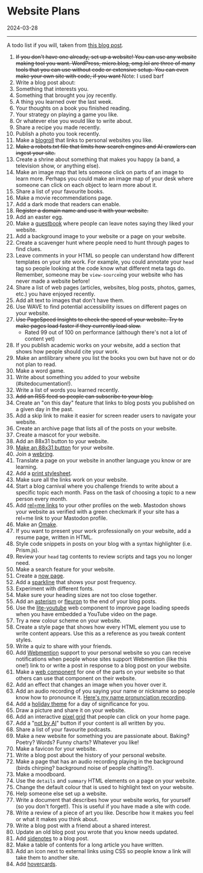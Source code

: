 # Website Plans

2024-03-28

- - -

A todo list if you will, taken from [this blog post](https://jamesg.blog/2024/02/19/personal-website-ideas/). 
1. <s> If you don't have one already, set up a website! You can use any website making tool you want. WordPress, micro.blog, omg.lol are three of many tools that you can use without code or extensive setup. You can even make your own site with code, if you want </s>  Note: I used barf
2. Write a blog post about:
3. Something that interests you.
4. Something that brought you joy recently.
5. A thing you learned over the last week.
6. Your thoughts on a book you finished reading.
7. Your strategy on playing a game you like.
8. Or whatever else you would like to write about.
9. Share a recipe you made recently.
10. Publish a photo you took recently.
11. Make a [blogroll](https://indieweb.org/blogroll) that links to personal websites you like.
12. <s>Make a robots.txt file that limits how search engines and AI crawlers can ingest your site.</s>
13. Create a shrine about something that makes you happy (a band, a television show, or anything else).
14. Make an image map that lets someone click on parts of an image to learn more. Perhaps you could make an image map of your desk where someone can click on each object to learn more about it.
15. Share a list of your favourite books.
16. Make a movie recommendations page.
17. Add a dark mode that readers can enable.
18. <s>Register a domain name and use it with your website.</s>
19. Add an easter egg.
20. Make a [guestbook](https://indieweb.org/guestbook) where people can leave notes saying they liked your website.
21. Add a background image to your website or a page on your website.
22. Create a scavenger hunt where people need to hunt through pages to find clues.
23. Leave comments in your HTML so people can understand how different templates on your site work. For example, you could annotate your `head` tag so people looking at the code know what different meta tags do. Remember, someone may be `view-source`ing your website who has never made a website before!
24. Share a list of web pages (articles, websites, blog posts, photos, games, etc.) you have enjoyed recently.
25. Add alt text to images that don't have them.
26. Use WAVE to find potential accessibility issues on different pages on your website.
27. <s>Use PageSpeed Insights to check the speed of your website. Try to make pages load faster if they currently load slow.</s>
	* Rated 99 out of 100 on performance (although there's not a lot of content yet)
28. If you publish academic works on your website, add a section that shows how people should cite your work.
29. Make an antilibrary where you list the books you own but have not or do not plan to read.
30. Make a word game.
31. Write about something you added to your website (#sitedocumentation!).
32. Write a list of words you learned recently.
33. <s>Add an RSS feed so people can subscribe to your blog.</s>
34. Create an "on this day" feature that links to blog posts you published on a given day in the past.
35. Add a skip link to make it easier for screen reader users to navigate your website.
36. Create an archive page that lists all of the posts on your website.
37. Create a mascot for your website.
38. Add an 88x31 button to your website.
39. [Make an 88x31 button](https://hekate2.github.io/buttonmaker/) for your website.
40. Join a [webring](https://indieweb.org/webring).
41. Translate a page on your website in another language you know or are learning.
42. Add a [print stylesheet](https://petermolnar.net/article/how-to-make-a-print-css/).
43. Make sure all the links work on your website.
44. Start a blog carnival where you challenge friends to write about a specific topic each month. Pass on the task of choosing a topic to a new person every month.
45. Add [rel=me links](https://microformats.org/wiki/rel-me) to your other profiles on the web. Mastodon shows your website as verified with a green checkmark if your site has a rel=me link to your Mastodon profile.
46. Make an [Omake](https://rubenerd.com/omake/).
47. If you want to present your work professionally on your website, add a resume page, written in HTML.
48. Style code snippets in posts on your blog with a syntax highlighter (i.e. Prism.js).
49. Review your `head` tag contents to review scripts and tags you no longer need.
50. Make a search feature for your website.
51. Create a [now page](https://nownownow.com).
52. Add a [sparkline](https://indieweb.org/sparkline) that shows your post frequency.
53. Experiment with different fonts.
54. Make sure your heading sizes are not too close together.
55. Add an [asterism](https://en.wikipedia.org/wiki/Asterism_(typography)) or [fleuron](https://en.wikipedia.org/wiki/Fleuron_(typography)) to the end of your blog posts.
56. Use the [lite-youtube](https://www.zachleat.com/web/youtube-embeds/) web component to improve page loading speeds when you have embedded a YouTube video on the page.
57. Try a new colour scheme on your website.
58. Create a style page that shows how every HTML element you use to write content appears. Use this as a reference as you tweak content styles.
59. Write a quiz to share with your friends.
60. Add [Webmention](https://indieweb.org/Webmention) support to your personal website so you can receive notifications when people whose sites support Webmention (like this one!) link to or write a post in response to a blog post on your website.
61. Make a [web component](https://developer.mozilla.org/en-US/docs/Web/API/Web_components) for one of the parts on your website so that others can use that component on their website.
62. Add an effect that changes an image when you hover over it.
63. Add an audio recording of you saying your name or nickname so people know how to pronounce it. [Here's my name pronunciation recording](https://jamesg.blog/assets/pronunciation.m4a).
64. Add a [holiday theme](https://indieweb.org/holiday_theme) for a day of significance for you.
65. Draw a picture and share it on your website.
66. Add an interactive [pixel grid](https://aaronparecki.com/) that people can click on your home page.
67. Add a "[not by AI](https://notbyai.fyi/)" button if your content is all written by you.
68. Share a list of your favourite podcasts.
69. Make a new website for something you are passionate about. Baking? Poetry? Words? Funny charts? Whatever you like!
70. Make a favicon for your website.
71. Write a blog post about the history of your personal website.
72. Make a page that has an audio recording playing in the background (birds chirping? background noise of people chatting?).
73. Make a moodboard.
74. Use the `details` and `summary` HTML elements on a page on your website.
75. Change the default colour that is used to highlight text on your website.
76. Help someone else set up a website.
77. Write a document that describes how your website works, for yourself (so you don't forget!). This is useful if you have made a site with code.
78. Write a review of a piece of art you like. Describe how it makes you feel or what it makes you think about.
79. Write a blog post with a friend about a shared interest.
80. Update an old blog post you wrote that you know needs updated.
81. Add [sidenotes](https://gwern.net/sidenote) to a blog post.
82. Make a table of contents for a long article you have written.
83. Add an icon next to external links using CSS so people know a link will take them to another site.
84. Add [hovercards](https://indieweb.org/hovercard).
